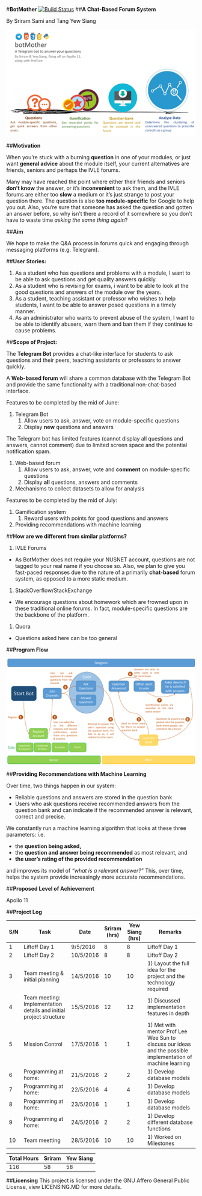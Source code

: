 #**BotMother**
[![Build Status](https://travis-ci.org/yewsiang/botmother.svg?branch=master)](https://travis-ci.org/yewsiang/botmother)
##**A Chat-Based Forum System**

By Sriram Sami and Tang Yew Siang

![orbital_slide.png](assets/orbital_slide.png)

##**Motivation**

When you’re stuck with a burning **question** in one of your modules, or just want **general advice** about the module itself, your current alternatives are friends, seniors and perhaps the IVLE forums.

Many may have reached the point where either their friends and seniors **don’t know** the answer, or it’s **inconvenient** to ask them, and the IVLE forums are either too **slow** a medium or it’s just strange to post your question there. The question is also **too module-specific** for Google to help you out. Also, you’re sure that someone has asked the question and gotten an answer before, so why isn’t there a record of it somewhere so you don’t have to waste time _asking the same thing again_?

##**Aim**

We hope to make the Q&A process in forums quick and engaging through messaging platforms (e.g. Telegram).

##**User Stories:**

1.  As a student who has questions and problems with a module, I want to be able to ask questions and get quality answers quickly.
2.  As a student who is revising for exams, i want to be able to look at the good questions and answers of the module over the years.
3.  As a student, teaching assistant or professor who wishes to help students, I want to be able to answer posed questions in a timely manner.
4.  As an administrator who wants to prevent abuse of the system, I want to be able to identify abusers, warn them and ban them if they continue to cause problems.

##**Scope of Project:**

The **Telegram Bot** provides a chat-like interface for students to ask questions and their peers, teaching assistants or professors to answer quickly.

A **Web-based forum** will share a common database with the Telegram Bot and provide the same functionality with a traditional non-chat-based interface.

Features to be completed by the mid of June:

1.  Telegram Bot
    1.  Allow users to ask, answer, vote on module-specific questions
    2.  Display **new** questions and answers

The Telegram bot has limited features (cannot display all questions and answers, cannot comment) due to limited screen space and the potential notification spam.

1.  Web-based forum
    1.  Allow users to ask, answer, vote and **comment** on module-specific questions
    2.  Display **all** questions, answers and comments
2.  Mechanisms to collect datasets to allow for analysis

Features to be completed by the mid of July:

1.  Gamification system
    1.  Reward users with points for good questions and answers
2.  Providing recommendations with machine learning

##**How are we different from similar platforms?**

1.  IVLE Forums

*   As BotMother does not require your NUSNET account, questions are not tagged to your real name if you choose so. Also, we plan to give you fast-paced responses due to the nature of a primarily **chat-based** forum system, as opposed to a more static medium.

1.  StackOverflow/StackExchange

*   We encourage questions about homework which are frowned upon in these traditional online forums. In fact, module-specific questions are the backbone of the platform.

1.  Quora

*   Questions asked here can be too general

##**Program Flow**

![workflow.png](assets/workflow.png)

##**Providing Recommendations with Machine Learning**

Over time, two things happen in our system:

*   Reliable questions and answers are stored in the question bank
*   Users who ask questions receive recommended answers from the question bank and can indicate if the recommended answer is relevant, correct and precise.

We constantly run a machine learning algorithm that looks at these three parameters: i.e.

*   the **question being asked,**
*   the **question and** **answer being recommended** as most relevant, and
*   **the user’s rating of the provided recommendation**

and improves its model of _“what is a relevant answer?”_ This, over time, helps the system provide increasingly more accurate recommendations.

##**Proposed Level of Achievement**

Apollo 11

##**Project Log**

| S/N | Task | Date | Sriram (hrs) | Yew Siang (hrs) | Remarks |
| --- | --- | --- | --- | --- | --- |
| 1 | Liftoff Day 1 | 9/5/2016 | 8 | 8 | Liftoff Day 1 |
| 2 | Liftoff Day 2 | 10/5/2016 | 8 | 8 | Liftoff Day 2 |
| 3 | Team meeting & initial planning | 14/5/2016 | 10 | 10 | 1) Layout the full idea for the project and the technology required |
| 4 | Team meeting: Implementation details and initial project structure | 15/5/2016 | 12 | 12 | 1) Discussed implementation features in depth |
| 5 | Mission Control | 17/5/2016 | 1 | 1 | 1) Met with mentor Prof Lee Wee Sun to discuss our ideas and the possible implementation of machine learning |
| 6 | Programming at home: | 21/5/2016 | 2 | 2 | 1) Develop database models |
| 7 | Programming at home: | 22/5/2016 | 4 | 4 | 1) Develop database models |
| 8 | Programming at home: | 23/5/2016 | 1 | 1 | 1) Develop database models |
| 9 | Programming at home: | 24/5/2016 | 2 | 2 | 1) Develop different database functions |
| 10 | Team meetting | 28/5/2016 | 10 | 10 | 1) Worked on Milestones |

| Total Hours | Sriram | Yew Siang |
| --- | --- | --- |
| 116 | 58 | 58 |

##**Licensing**
This project is licensed under the GNU Affero General Public License, view LICENSING.MD
for more details.
